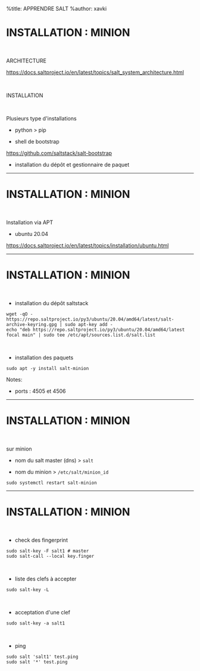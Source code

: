 %title: APPRENDRE SALT
%author: xavki


# INSTALLATION : MINION


<br>

ARCHITECTURE

https://docs.saltproject.io/en/latest/topics/salt_system_architecture.html

<br>

INSTALLATION

<br>

Plusieurs type d'installations

* python > pip

* shell de bootstrap 

https://github.com/saltstack/salt-bootstrap

* installation du dépôt et gestionnaire de paquet

-------------------------------------------------------------------------

# INSTALLATION : MINION


<br>

Installation via APT

* ubuntu 20.04

https://docs.saltproject.io/en/latest/topics/installation/ubuntu.html

-------------------------------------------------------------------------

# INSTALLATION : MINION

<br>

* installation du dépôt saltstack

```
wget -qO - https://repo.saltproject.io/py3/ubuntu/20.04/amd64/latest/salt-archive-keyring.gpg | sudo apt-key add -
echo "deb https://repo.saltproject.io/py3/ubuntu/20.04/amd64/latest focal main" | sudo tee /etc/apt/sources.list.d/salt.list
```

<br>

* installation des paquets

```
sudo apt -y install salt-minion
```

Notes:
  * ports : 4505 et 4506

-------------------------------------------------------------------------

# INSTALLATION : MINION


<br>

sur minion

* nom du salt master (dns) > `salt`

* nom du minion > `/etc/salt/minion_id`

```
sudo systemctl restart salt-minion
```

-------------------------------------------------------------------------

# INSTALLATION : MINION


<br>

* check des fingerprint

```
sudo salt-key -F salt1 # master
sudo salt-call --local key.finger
```

<br>

* liste des clefs à accepter

```
sudo salt-key -L
```

<br>

* acceptation d'une clef

```
sudo salt-key -a salt1
```

<br>

* ping

```
sudo salt 'salt1' test.ping
sudo salt '*' test.ping
```
